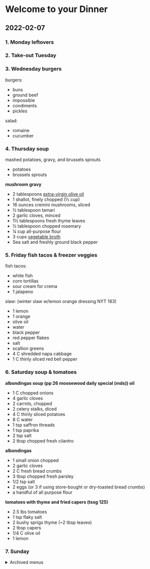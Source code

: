 # Welcome to your Dinner
## 2022-02-07
### 1. Monday leftovers
### 2. Take-out Tuesday
### 3. Wednesday burgers
burgers:
- buns
- ground beef
- impossible
- condiments
- pickles

salad:
- romaine
- cucumber

### 4. Thursday soup
mashed potatoes, gravy, and brussels sprouts
- potatoes
- brussels sprouts

**mushroom gravy**
- 2 tablespoons [extra-virgin olive oil](https://amzn.to/2Mm3S0m)
- 1 shallot, finely chopped (⅓ cup)
- 16 ounces cremini mushrooms, sliced
- ½ tablespoon tamari
- 2 garlic cloves, minced
- 1½ tablespoons fresh thyme leaves
- ½ tablespoon chopped rosemary
- ¼ cup all-purpose flour
- 3 cups [vegetable broth](https://amzn.to/3j8GWhd)
- Sea salt and freshly ground black pepper


### 5. Friday fish tacos & freezer veggies
fish tacos:
- white fish
- corn tortillas
- sour cream for crema
- 1 jalapeno

slaw: (winter slaw w/lemon orange dressing NYT 183)
- 1 lemon
- 1 orange
- olive oil
- water
- black pepper
- red pepper flakes
- salt
- scallion greens
- 4 C shredded napa cabbage
- 1 C thinly sliced red bell pepper


### 6. Saturday soup & tomatoes
**albondingas soup (pp 26 moosewood daily special (mds))
oil**
- 1 C chopped onions
- 4 garlic cloves
- 2 carrots, chopped
- 2 celery stalks, diced
- 4 C thinly sliced potatoes
- 8 C water
- 1 tsp saffron threads
- 1 tsp paprika
- 2 tsp salt
- 2 tbsp chopped fresh cilantro

**albondingas**
- 1 small onion chopped 
- 2 garlic cloves
- 2 C fresh bread crumbs 
- 3 tbsp chopped fresh parsley
- 1/2 tsp salt
- 2 eggs (or 3 if using store-bought or dry-toasted bread crumbs)
- a handful of all purpose flour

**tomatoes with thyme and fried capers (tssg 125)**
- 2.5 lbs tomatoes
- 1 tsp flaky salt
- 2 bushy sprigs thyme (~2 tbsp leaves)
- 2 tbsp capers
- 1/4 C olive oil
- 1 lemon

### 7. Sunday


<details>
<summary>Archived menus</summary>
## 2022-01-28
### 1. [Japanese curry](https://www.justonecookbook.com/vegetarian-japanese-curry/)
curry:
  - 1 onion (10 oz, 280 g)
  - 2 carrot (3 oz, 85 g)
  - 2 yukon gold potatoes (9 oz, 260 g)
  - 1 knob ginger (need 1 tsp)
  - 1 bell pepper
  - 1 bunch asparagus (5 oz, 140 g)
  - 1 Japanese eggplant (4 oz, 115 g) [only if actually the japanese style eggplant]
  - 4 king oyster mushrooms (eringi) (5 oz, 140 g)
  - ½ [shimeji mushrooms](https://www.justonecookbook.com/shimeji-mushroom/) (3.5 oz, 100 g)
  - 4 button mushrooms (2 oz, 60 g)
  - 1 tomato (5 oz, 150 g)

other:
  - bay leaf
  - 1 apple
  - chicken thighs
  - 2-3 cups rice

japanese curry roux:
  - 3 tbsp butter
  - 4 tbsp flour
  - 1 tbsp japanese curry
  - 1 tbsp garam masala
  - 1/4 tsp cayenne pepper

### 2. Enchiladas
(cheese w/surprises from EBF pp 142)
- 4 oz cream cheese
- 1/2 lb jack cheese
- 1/2 chopped green olives
- 1/2 cup chopped ripe olives
- 2 bell pepper
- 1 zuchinni
- 1/3 c raisins
- 2 scallions
- cayenne
- green salsa
- ~12 corn tortillas

### 3. chickpea stew (nyt 162)
- 4 cloves garlic
- 1 large yellow onion
- 2 inch piece of ginger
- 1 1/2 tsp ground turmeric
1 tsp crushed red pepper
2 cans chickpeas
2 cans coconut milk
2 c veggie stock
1 bunch swiss chard / kale / collard greens
1 c mint leaves
yogurt (optional)
toasted pita / lavash / other flat bread
(maybe make roti??)

### 4. ravioli (wednesday?)
2 packets of ravioli
4 small or 2 large zuchinni
scallion
can tomatos
lemon

salad

### 5. frittata
leek
8 to 10 mushroom
1 red bell pepper
chopped spinach or arugula or other leafy green
fresh basil
4 or 5 eggs
1/4 lb fontina cheese crated or sliced

salad

### 6. potstickers & freezer veggies

## 2022-01-24
1. [[Tandem chickens]] & leftovers & salad
	- two chickens
	- romaine
	- cucumber
	- tomato
	- croutons (from baguette)
2. farro salad bowls w/chickpeas and leftover chicken and [[lemony yogurt sauce (276 tssg)]]
	- barley 
	- arugala / salad mix
	- chickpeas
	- zucchini
	- tomato (cherry maybe?)
	- greek yogurt (1 c)
	- garlic (1 clove)
	- lemon (1)
	- olive oil
	- salt & pepper
3. [[broccoli & polenta (184 tssg)]] & tempeh
	- broccoli (3 lbs)
	- garlic (6+ cloves)
	- polenta (1 cup)
	- 1/2 c raw almonds
	- lemon (1)
	- parmesan (4 oz)
	- 2 tbsp unsalted butter
	- tempeh
4. [[Bobam-style black beans and rice]]
	- brown rice
	- black beans (2 can)
	- red pepper (1)
	- green pepper (1)
	- zucchini (1)
	- onion (1)
	- pik-a-peppa sauce
5. [[shakshuka with feta (683 nyt)]]
	- onion
	- red bell pepper (2)
	- 6 eggs
	- feta cheese (6 oz)
	- can of whole tomatoes (28 oz can)
	- bread/roll/frybread
6. [[Stuffed acorn squash]]
	- rice
	- lentil
	- scallion
	- bell pepper
	- cheese
</details>
